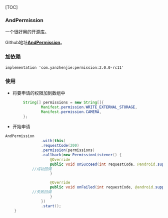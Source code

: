 [TOC]

### AndPermission

一个很好用的开源库。

Github地址[**AndPermission**](https://github.com/yanzhenjie/AndPermission)。

<!--more-->

### 加依赖

`implementation 'com.yanzhenjie:permission:2.0.0-rc11'`

### 使用

- 将要申请的权限加到数组中

```java
        String[] permissions = new String[]{
                Manifest.permission.WRITE_EXTERNAL_STORAGE,
                Manifest.permission.CAMERA,
        };
```

- 开始申请

```java
AndPermission
                .with(this)
                .requestCode(200)
                .permission(permissions)
                .callback(new PermissionListener() {
                    @Override
                    public void onSucceed(int requestCode, @android.support.annotation.NonNull List<String> grantPermissions) {
			//成功回调
                    }

                    @Override
                    public void onFailed(int requestCode, @android.support.annotation.NonNull List<String> deniedPermissions) {
			//失败回调
                    }
                })
                .start();
    }
```

